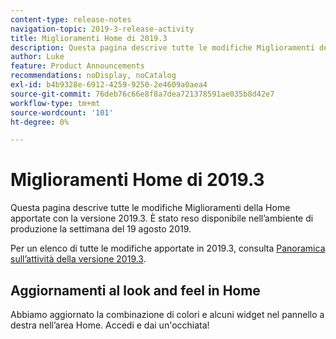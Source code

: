 ```yaml
---
content-type: release-notes
navigation-topic: 2019-3-release-activity
title: Miglioramenti Home di 2019.3
description: Questa pagina descrive tutte le modifiche Miglioramenti della Home apportate con la versione 2019.3. È stato reso disponibile nell’ambiente di produzione la settimana del 19 agosto 2019.
author: Luke
feature: Product Announcements
recommendations: noDisplay, noCatalog
exl-id: b4b9328e-6912-4259-9250-2e4609a0aea4
source-git-commit: 76deb76c66e8f8a7dea721378591ae035b8d42e7
workflow-type: tm+mt
source-wordcount: '101'
ht-degree: 0%

---
```


# Miglioramenti Home di 2019.3

Questa pagina descrive tutte le modifiche Miglioramenti della Home apportate con la versione 2019.3. È stato reso disponibile nell’ambiente di produzione la settimana del 19 agosto 2019.

Per un elenco di tutte le modifiche apportate in 2019.3, consulta [Panoramica sull’attività della versione 2019.3](../../../../product-announcements/product-releases/quarterly-release-archive/2019.3-release-activity/2019.3-release-activity-overview.md).

## Aggiornamenti al look and feel in Home

Abbiamo aggiornato la combinazione di colori e alcuni widget nel pannello a destra nell’area Home. Accedi e dai un&#39;occhiata!
